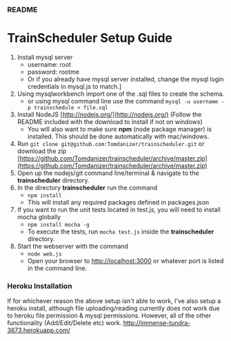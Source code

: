 ### README
# TrainScheduler Setup Guide
1. Install mysql server
   * username: root
   * password: rootme
   * Or if you already have mysql server installed, change the mysql login credentials in mysql.js to match.]
2. Using mysqlworkbench import one of the .sql files to create the schema.
    * or using mysql command line use the command `mysql -u username -p trainschedule < file.sql`
2. Install NodeJS [http://nodejs.org/](http://nodejs.org/) (Follow the README included with the download to install if not on windows)
    * You will also want to make sure **npm** (node package manager) is installed. This should be done automatically with mac/windows.
3. Run `git clone git@github.com:Tomdanizer/trainscheduler.git` or download the zip [https://github.com/Tomdanizer/trainscheduler/archive/master.zip](https://github.com/Tomdanizer/trainscheduler/archive/master.zip)
4. Open up the nodejs/git command line/terminal & navigate to the **trainscheduler** directory.
5. In the directory **trainscheduler** run the command
   * `npm install`
   * This will install any required packages defined in packages.json
6. If you want to run the unit tests located in test.js, you will need to install mocha globally
   * `npm install mocha -g`
   * To execute the tests, run `mocha test.js` inside the **trainscheduler** directory.
7. Start the webserver with the command
   * `node web.js`
   * Open your browser to [http://localhost:3000](http://localhost:3000) or whatever port is listed in the command line.
   
   
### Heroku Installation
   If for whichever reason the above setup isn't able to work, I've also setup a heroku install, although file uploading/reading currently does not work due to heroku file permission & mysql permissions.
   However, all of the other functionality (Add/Edit/Delete etc) work.
   http://immense-tundra-3673.herokuapp.com/
